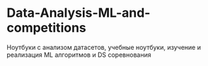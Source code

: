 # Data-Analysis-ML-and-competitions
Ноутбуки с анализом датасетов, учебные ноутбуки, изучение и реализация ML алгоритмов  и DS соревнования
